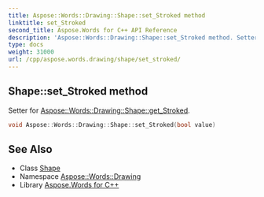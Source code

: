 ```yaml
---
title: Aspose::Words::Drawing::Shape::set_Stroked method
linktitle: set_Stroked
second_title: Aspose.Words for C++ API Reference
description: 'Aspose::Words::Drawing::Shape::set_Stroked method. Setter for Aspose::Words::Drawing::Shape::get_Stroked in C++.'
type: docs
weight: 31000
url: /cpp/aspose.words.drawing/shape/set_stroked/
---
```

## Shape::set_Stroked method


Setter for [Aspose::Words::Drawing::Shape::get_Stroked](../get_stroked/).

```cpp
void Aspose::Words::Drawing::Shape::set_Stroked(bool value)
```

## See Also

* Class [Shape](../)
* Namespace [Aspose::Words::Drawing](../../)
* Library [Aspose.Words for C++](../../../)
